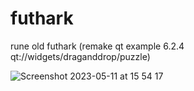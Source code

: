 # futhark
rune old futhark
(remake qt example 6.2.4 qt://widgets/draganddrop/puzzle)

![Screenshot 2023-05-11 at 15 54 17](https://github.com/dmytra/futhark/assets/105235692/fe869b31-d672-48d9-adde-30de940285c6)
